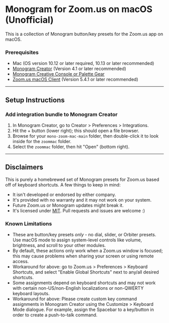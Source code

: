 # Monogram for Zoom.us on macOS (Unofficial)

This is a collection of Monogram button/key presets for the Zoom.us app on macOS.

### Prerequisites ###

- Mac (OS version 10.12 or later required, 10.13 or later recommended)
- [Monogram Creator](https://monogramcc.com/download/) (Version 4.1 or later recommended)
- [Monogram Creative Console or Palette Gear](https://monogramcc.com/)
- [Zoom.us macOS Client](https://zoom.us/download#client_4meeting) (Version 5.4.1 or later recommended)

---

## Setup Instructions ##

### Add integration bundle to Monogram Creator ###

1. In Monogram Creator, go to Creator > Preferences > Integrations.
2. Hit the + button (lower right); this should open a file browser.
3. Browse for your <code>mono-zoom-mac-main</code> folder, then double-click it to look inside for the <code>zoommac</code> folder.
4. Select the <code>zoommac</code> folder, then hit "Open" (bottom right).

---

## Disclaimers ##

This is purely a homebrewed set of Monogram presets for Zoom.us based off of keyboard shortcuts. A few things to keep in mind:

- It isn't developed or endorsed by either company. 
- It's provided with no warranty and it may not work on your system.
- Future Zoom.us or Monogram updates might break it.
- It's licensed under <a href="https://opensource.org/licenses/MIT">MIT</a>. Pull requests and issues are welcome :)

### Known Limitations ###

- These are button/key presets _only_ - no dial, slider, or Orbiter presets. Use macOS mode to assign system-level controls like volume, brightness, and scroll to your other modules.
- By default, these actions only work when a Zoom.us window is focused; this may cause problems when sharing your screen or using remote access.
- Workaround for above: go to Zoom.us > Preferences > Keyboard Shortcuts, and select "Enable Global Shortcuts" next to any/all desired shortcuts.
- Some assignments depend on keyboard shortcuts and may not work with certain non-US/non-English localizations or non-QWERTY keyboard layouts.
- Workaround for above: Please create custom key command assignments in Monogram Creator using the Customize > Keyboard Mode dialogue. For example, assign the Spacebar to a key/button in order to create a push-to-talk command.
